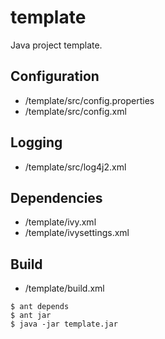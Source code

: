 # template

Java project template.

## Configuration

* /template/src/config.properties
* /template/src/config.xml

## Logging

* /template/src/log4j2.xml

## Dependencies

* /template/ivy.xml
* /template/ivysettings.xml

## Build

* /template/build.xml

~~~~
$ ant depends
$ ant jar
$ java -jar template.jar
~~~~
